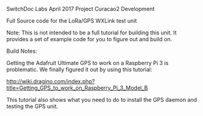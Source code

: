 
SwitchDoc Labs
April 2017
Project Curacao2 Development


Full Source code for the LoRa/GPS WXLink test unit

Note:  This is not intended to be a full tutorial for building this unit.   It provides a set of example code for you to figure out and build on.


Build Notes:

Getting the Adafruit Ultimate GPS to work on a Raspberry Pi 3 is problematic.  We finally figured it out by using this tutorial:

http://wiki.dragino.com/index.php?title=Getting_GPS_to_work_on_Raspberry_Pi_3_Model_B

This tutorial also shows what you need to do to install the GPS daemon and testing the GPS unit.

